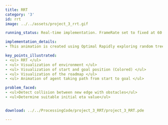 ```yaml
---
title: RRT
category: '3'
id: rrt
image: ../../assets/project_3_rrt.gif

running_status: Real-time implementation. FrameRate set to fixed at 60.

implementation_details:
- This animation is created using Optimal Rapidly exploring random tree(RRT). It works as generating a random vertice in the graph and then generate new vertice according to this random vertice and eta(constant). And detecting whether there is a collision with obstacles and boundary. If not, add this new vertice to the graph and add edge from nearest to this new vertice to the collection of edges. Else, give up this vertice. Add vertice and optimize graph until find the path from start to the final. Finally, animate agent.

key_points_illustrated: 
- <ul> RRT </ul>
- <ul> Visualization of environment </ul>
- <ul> Visualization of start and goal position (Colored) </ul>
- <ul> Visualization of the roadmap </ul>
- <ul> Animation of agent taking path from start to goal </ul> 

problem_faced:
- <ul>Detect collision between new edge with obstacles</ul>
- <ul>Determine suitable initial eta value</ul>


download: ../../ProcessingCode/project_3_RRT/project_3_RRT.pde

---
```



